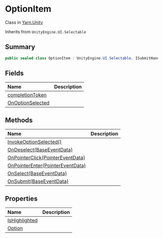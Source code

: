 # OptionItem

Class in [Yarn.Unity](/docs/api/csharp/yarn.unity.md)

Inherits from `UnityEngine.UI.Selectable`

## Summary



```csharp
public sealed class OptionItem : UnityEngine.UI.Selectable, ISubmitHandler, IPointerClickHandler, IPointerEnterHandler
```

## Fields

|Name|Description|
|:---|:---|
|[completionToken](/docs/api/csharp/yarn.unity.optionitem.completiontoken.md)||
|[OnOptionSelected](/docs/api/csharp/yarn.unity.optionitem.onoptionselected.md)||

## Methods

|Name|Description|
|:---|:---|
|[InvokeOptionSelected()](/docs/api/csharp/yarn.unity.optionitem.invokeoptionselected.md)||
|[OnDeselect(BaseEventData)](/docs/api/csharp/yarn.unity.optionitem.ondeselect.md)||
|[OnPointerClick(PointerEventData)](/docs/api/csharp/yarn.unity.optionitem.onpointerclick.md)||
|[OnPointerEnter(PointerEventData)](/docs/api/csharp/yarn.unity.optionitem.onpointerenter.md)||
|[OnSelect(BaseEventData)](/docs/api/csharp/yarn.unity.optionitem.onselect.md)||
|[OnSubmit(BaseEventData)](/docs/api/csharp/yarn.unity.optionitem.onsubmit.md)||

## Properties

|Name|Description|
|:---|:---|
|[IsHighlighted](/docs/api/csharp/yarn.unity.optionitem.ishighlighted.md)||
|[Option](/docs/api/csharp/yarn.unity.optionitem.option.md)||

